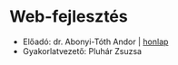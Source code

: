 # Web-fejlesztés

- Előadó: dr. Abonyi-Tóth Andor | [honlap](http://abonyita.inf.elte.hu/)
- Gyakorlatvezető: Pluhár Zsuzsa